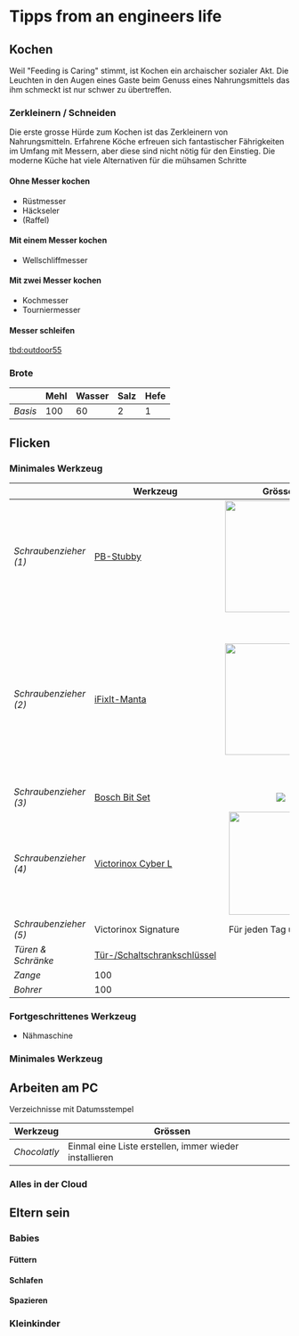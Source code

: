 
# Tipps from an engineers life

## Kochen
Weil  "Feeding is Caring" stimmt, ist Kochen ein archaischer sozialer Akt. Die Leuchten in den Augen eines Gaste beim Genuss eines Nahrungsmittels das ihm schmeckt ist nur schwer zu übertreffen.

### Zerkleinern / Schneiden
Die erste grosse Hürde zum Kochen ist das Zerkleinern von Nahrungsmitteln. Erfahrene Köche erfreuen sich fantastischer Fährigkeiten im Umfang mit Messern, aber diese sind nicht nötig für den Einstieg.
Die moderne Küche hat viele Alternativen für die mühsamen Schritte



#### Ohne Messer kochen
- Rüstmesser
- Häckseler
- (Raffel)

#### Mit einem  Messer kochen
- Wellschliffmesser

#### Mit zwei Messer kochen
- Kochmesser
- Tourniermesser

#### Messer schleifen
<tbd:outdoor55>

### Brote

||Mehl |Wasser |Salz |Hefe|
|---|---|---|---|---|
|*Basis* |100 |60 |2 |1 |

## Flicken

### Minimales Werkzeug

||Werkzeug |Grössen | |
|---|---|:---:|---|
|*Schraubenzieher (1)*  | [PB-Stubby](https://www.pbswisstools.com/de/werkzeuge/quality-hand-tools/schraubenzieher/produkt/pb-8453) | <img src="https://github.com/user-attachments/assets/043ce2cc-d923-4d93-8a71-d93f43498823" width="200">| Das Stubby ist der kleine Freund im Haushalt: Mit sehr wenig Platz ideal für alles Mögliche. |
|*Schraubenzieher (2)*  | [iFixIt-Manta ](https://www.ifixit.com/products/manta-driver-kit-112-bit-driver-kit) | <img src="https://github.com/user-attachments/assets/322aac5b-12ef-463e-80ad-805440a7cd7f" width="200"> | Wenn immer wieder eine Schraube auftaucht, die zu klein oder zu exotisch für das Stubby ist, lohnt es sich einmal ein in einem iFixIt zu investieren. Achtung: Damit seid ihr in der Verwandschaft gebucht als "Chefschrauber". |
|*Schraubenzieher (3)*  | [Bosch Bit Set](https://www.bosch-diy.com/au/en/p/screwdriver-bit-set-27-pieces-with-ratchet-2763384) | <img src="https://github.com/user-attachments/assets/d83b9600-6397-44f5-ba32-e8ae10cfb0e2">
|*Schraubenzieher (4)*  | [Victorinox Cyber L](https://www.victorinox.com/en-CH/Products/Swiss-Army-Knives/Medium-Pocket-Knives/Cyber-Tool-L/p/1.7775.T) | <img src="https://github.com/user-attachments/assets/2a284cbf-e45e-48ab-baf9-5ac32e16767a" width="185"> | Für unterwegs mit Rucksack
|*Schraubenzieher (5)*  | Victorinox Signature | Für jeden Tag unterwegs
|*Türen & Schränke*  | [Tür-/Schaltschrankschlüssel](https://www.knipex.de/produkte/schaltschrankschluessel/knipex-twinkey-der-universellste-aller-schaltschrankschluessel/knipex-twinkey-der-universellste-aller-schaltschrankschluessel/001101)
|*Zange*  | 100 |
|*Bohrer* | 100 |

### Fortgeschrittenes Werkzeug
 
- Nähmaschine

### Minimales Werkzeug

## Arbeiten am PC

Verzeichnisse mit Datumsstempel

|Werkzeug |Grössen | |
|---|---|:---:|
|*Chocolatly*  | Einmal eine Liste erstellen, immer wieder installieren | |

### Alles in der Cloud

## Eltern sein

### Babies

#### Füttern

#### Schlafen

#### Spazieren

### Kleinkinder

